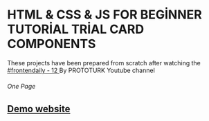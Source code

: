 # HTML & CSS & JS FOR BEGİNNER TUTORİAL TRİAL CARD COMPONENTS 

<p>These projects have been prepared from scratch after watching the 
<a href="https://www.youtube.com/watch?v=MCFungn2DNY&list=PLfAfrKyDRWrGze_1T1bUU0qA9RknVKI5J&index=13">#frontendaily - 12
</a>By PROTOTURK Youtube channel</p>

<h6>One Page<h6> 
  <h2> <a href="https://jobpagecomponents1.netlify.app/" rel="nofollow">Demo website</a> </h2>
 
